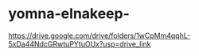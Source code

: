 # yomna-elnakeep-
https://drive.google.com/drive/folders/1wCpMm4qqhL-5xDa44NdcGRwtuPYtuOUx?usp=drive_link

